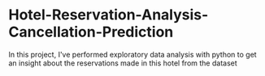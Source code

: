 # Hotel-Reservation-Analysis-Cancellation-Prediction
In this project, I've performed exploratory data analysis with python to get an insight about the reservations made in this hotel from the dataset
